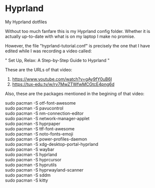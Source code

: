# Hyprland
My Hyprland dotfiles

Without too much fanfare this is my Hyprland config folder.
Whether it is actually up-to-date with what is on my laptop I make no promise.

However, the file "hyprland-tutorial.conf" is precisely the one that I have
edited while I was recording a video called:

" Set Up, Relax: A Step-by-Step Guide to Hyprland "

These are the URLs of that video:

1. https://www.youtube.com/watch?v=gAy9fY0uB6I
2. https://tux-edu.tv/w/rv7MwZTWfwMCGtcE4png6d

Also, these are the packages mentioned in the begining of that video:

sudo pacman -S otf-font-awesome  
sudo pacman -S pavucontrol  
sudo pacman -S nm-connection-editor  
sudo pacman -S network-manager-applet  
sudo pacman -S hyprpaper  
sudo pacman -S ttf-font-awesome  
sudo pacman -S noto-fonts-emoji  
sudo pacman -S power-profiles-daemon  
sudo pacman -S xdg-desktop-portal-hyprland  
sudo pacman -S waybar  
sudo pacman -S hyprland  
sudo pacman -S hyprcursor  
sudo pacman -S hyprutils  
sudo pacman -S hyprwayland-scanner  
sudo pacman -S sddm  
sudo pacman -S kitty  
